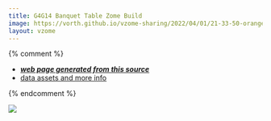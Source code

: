 ```yaml
---
title: G4G14 Banquet Table Zome Build
image: https://vorth.github.io/vzome-sharing/2022/04/01/21-33-50-orange-purple-snub-complete/orange-purple-snub-complete.png
layout: vzome
---
```


{% comment %}
 - [***web page generated from this source***][post]
 - [data assets and more info][github]

[post]: <https://vorth.github.io/vzome-sharing/2022/04/01/orange-purple-snub-complete-21-33-50.html>
[github]: <https://github.com/vorth/vzome-sharing/tree/main/2022/04/01/21-33-50-orange-purple-snub-complete/>
{% endcomment %}

<vzome-viewer style="width: 100%; height: 65vh;"
       src="https://vorth.github.io/vzome-sharing/2022/04/01/21-33-50-orange-purple-snub-complete/orange-purple-snub-complete.vZome" >
  <img src="https://vorth.github.io/vzome-sharing/2022/04/01/21-33-50-orange-purple-snub-complete/orange-purple-snub-complete.png" />
</vzome-viewer>
